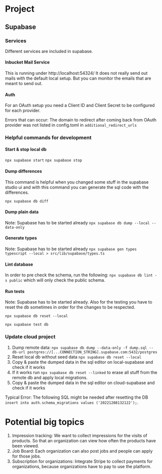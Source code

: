 # Project

## Supabase

### Services

Different services are included in supabase.

#### Inbucket Mail Service

This is running under http://localhost:54324/ It does not really send out mails with the default local setup. But you can monitor the emails that are meant to send out.

#### Auth

For an OAuth setup you need a Client ID and Client Secret to be configured for each provider.

Errors that can occur: The domain to redirect after coming back from OAuth provider was not listed in config.toml in `additional_redirect_urls`

### Helpful commands for development

#### Start & stop local db

`npx supabase start`
`npx supabase stop`

#### Dump differences

This command is helpful when you changed some stuff in the supabase studio ui and with this command you can generate the sql code with the differences.

`npx supabase db diff`

#### Dump plain data

Note: Supabase has to be started already
`npx supabase db dump --local --data-only`

#### Generate types

Note: Supabase has to be started already
`npx supabase gen types typescript --local > src/lib/supabase/types.ts`

#### Lint database

In order to pre check the schema, run the following:
`npx supabase db lint -s public` which will only check the public schema.

#### Run tests

Note: Supabase has to be started already. Also for the testing you have to reset the db sometimes in order for the changes to be respected.

`npx supabase db reset --local`

`npx supabase test db`

### Update cloud project

1. Dump remote data: `npx supabase db dump --data-only -f dump.sql --db-url postgres://[...CONNECTION_STRING].supabase.com:5432/postgres`
2. Reset local db without seed data `npx supabase db reset --local`
3. Copy & paste the dumped data in the sql editor on local-supabase and check if it works
4. If it works run `npx supabase db reset --linked` to erase all stuff from the remote db and apply local migrations.
5. Copy & paste the dumped data in the sql editor on cloud-supabase and check if it works

Typical Error: The following SQL might be needed after resetting the DB `insert into auth.schema_migrations values ('20221208132122');`.

# Potential big topics

1. Impression tracking: We want to collect impressions for the visits of products. So that an organization can view how often the products have been viewed.
2. Job Board: Each organization can also post jobs and people can apply for those jobs.
3. Subscription for organizations: Integrate Stripe to collect payments for organizations, because organizations have to pay to use the platform.
